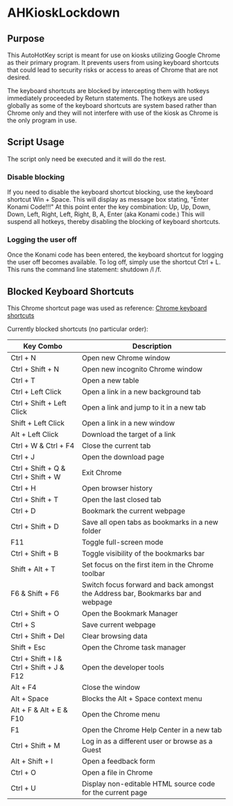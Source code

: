 # AHKioskLockdown

## Purpose

This AutoHotKey script is meant for use on kiosks utilizing Google Chrome
as their primary program. It prevents users from using keyboard shortcuts
that could lead to security risks or access to areas of Chrome that are not
desired.

The keyboard shortcuts are blocked by intercepting them with hotkeys
immediately proceeded by Return statements. The hotkeys are used globally as
some of the keyboard shortcuts are system based rather than Chrome only and
they will not interfere with use of the kiosk as Chrome is the only program
in use.


## Script Usage

The script only need be executed and it will do the rest.

### Disable blocking

If you need to disable the keyboard shortcut blocking, use the keyboard
shortcut Win + Space. This will display as message box stating, "Enter Konami
Code!!!" At this point enter the key combination: Up, Up, Down, Down, Left,
Right, Left, Right, B, A, Enter (aka Konami code.) This will suspend all
hotkeys, thereby disabling the blocking of keyboard shortcuts.

### Logging the user off

Once the Konami code has been entered, the keyboard shortcut for logging the
user off becomes available. To log off, simply use the shortcut Ctrl + L. This
runs the command line statement: shutdown /l /f.

## Blocked Keyboard Shortcuts

This Chrome shortcut page was used as reference: [Chrome keyboard shortcuts](https://support.google.com/chrome/answer/157179?hl=en)

Currently blocked shortcuts (no particular order):

Key Combo | Description
--- | ---
Ctrl + N | Open new Chrome window
Ctrl + Shift + N | Open new incognito Chrome window
Ctrl + T | Open a new table
Ctrl + Left Click | Open a link in a new background tab
Ctrl + Shift + Left Click | Open a link and jump to it in a new tab
Shift + Left Click | Open a link in a new window
Alt + Left Click | Download the target of a link
Ctrl + W & Ctrl + F4 | Close the current tab
Ctrl + J | Open the download page
Ctrl + Shift + Q & Ctrl + Shift + W | Exit Chrome
Ctrl + H | Open browser history
Ctrl + Shift + T | Open the last closed tab
Ctrl + D | Bookmark the current webpage
Ctrl + Shift + D | Save all open tabs as bookmarks in a new folder
F11 | Toggle full-screen mode
Ctrl + Shift + B | Toggle visibility of the bookmarks bar
Shift + Alt + T | Set focus on the first item in the Chrome toolbar
F6 & Shift + F6 | Switch focus forward and back amongst the Address bar, Bookmarks bar and webpage
Ctrl + Shift + O | Open the Bookmark Manager
Ctrl + S | Save current webpage
Ctrl + Shift + Del | Clear browsing data
Shift + Esc | Open the Chrome task manager
Ctrl + Shift + I & Ctrl + Shift + J & F12 | Open the developer tools
Alt + F4 | Close the window
Alt + Space | Blocks the Alt + Space context menu
Alt + F & Alt + E & F10 | Open the Chrome menu
F1 | Open the Chrome Help Center in a new tab
Ctrl + Shift + M | Log in as a different user or browse as a Guest
Alt + Shift + I | Open a feedback form
Ctrl + O | Open a file in Chrome
Ctrl + U | Display non-editable HTML source code for the current page

